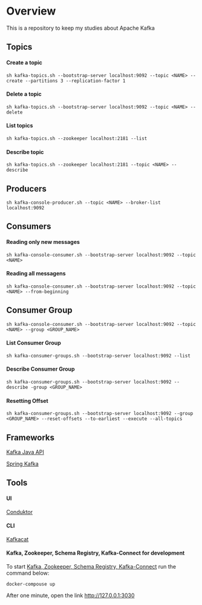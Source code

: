 # Overview

This is a repository to keep my studies about Apache Kafka

## Topics

#### Create a topic

```
sh kafka-topics.sh --bootstrap-server localhost:9092 --topic <NAME> --create --partitions 3 --replication-factor 1
```

#### Delete a topic

```
sh kafka-topics.sh --bootstrap-server localhost:9092 --topic <NAME> --delete
```

#### List topics

```
sh kafka-topics.sh --zookeeper localhost:2181 --list
```

#### Describe topic

```
sh kafka-topics.sh --zookeeper localhost:2181 --topic <NAME> --describe
```

## Producers

```
sh kafka-console-producer.sh --topic <NAME> --broker-list localhost:9092
```

## Consumers

#### Reading only new messages

```
sh kafka-console-consumer.sh --bootstrap-server localhost:9092 --topic <NAME>

```

#### Reading all messagens

```
sh kafka-console-consumer.sh --bootstrap-server localhost:9092 --topic <NAME> --from-beginning
```

## Consumer Group

```
sh kafka-console-consumer.sh --bootstrap-server localhost:9092 --topic <NAME> --group <GROUP_NAME>
```

#### List Consumer Group

```
sh kafka-consumer-groups.sh --bootstrap-server localhost:9092 --list
```

#### Describe Consumer Group

```
sh kafka-consumer-groups.sh --bootstrap-server localhost:9092 --describe -group <GROUP_NAME>
```

#### Resetting Offset

```
sh kafka-consumer-groups.sh --bootstrap-server localhost:9092 --group <GROUP_NAME> --reset-offsets --to-earliest --execute --all-topics
```

## Frameworks

[Kafka Java API](https://kafka.apache.org/documentation/#api)

[Spring Kafka](https://docs.spring.io/spring-kafka/reference/html/#preface)

## Tools

#### UI

[Conduktor](https://www.conduktor.io/)

#### CLI

[Kafkacat](https://github.com/edenhill/kafkacat)

#### Kafka, Zookeeper, Schema Registry, Kafka-Connect for development

To start [Kafka, Zookeeper, Schema Registry, Kafka-Connect](https://github.com/lensesio/fast-data-dev) run the command below:

`docker-compouse up`

After one minute, open the link http://127.0.0.1:3030